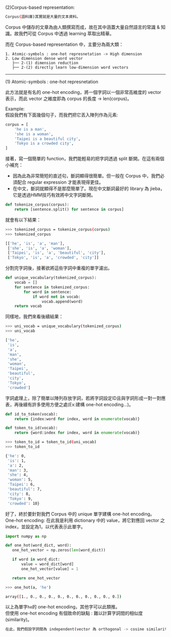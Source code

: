 (2)Corpus-based representation:
```bash
Corpus(語料庫)其實就是大量的文本資料。
```
Corpus 中儲存的文章為由人類撰寫而成，故在其中涵蓋大量自然語言的常識 & 知識。故我們可從 Corpus 中透過 learning 萃取出精華。

而在 Corpus-based representation 中，主要分為兩大類：
```
1. Atomic-symbols : one-hot represnetation -> High dimension
2. Low dimension dense word vector
   ├── 2-(1) dimension reduction
   ├── 2-(2) directly learn low-dimension word vectors
```
------------------------------------------------------------------------------
(1) Atomic-symbols : one-hot represnetation

此方法就是有名的 one-hot encoding，將一個字詞以一個非常高維度的 vector 表示，而此 vector 之維度即為 corpus 的長度 -> len(corpus)。

Example:
<br>假設我們有下面幾個句子，而我們把它丟入陣列作為元素:
```bash
corpus = [
    'he is a man',
    'she is a woman',
    'Taipei is a beautiful city',
    'Tokyo is a crowded city',
]
```
接著，寫一個簡單的 function，我們能輕易的把字詞透過 split 斷開。在這有兩個小補充：
* 因為此為非常簡短的直述句，斷詞顯得很簡單。但一般在 Corpus 中，我們必須配合 regular expression 才能表現得更佳。
* 在中文，斷詞就顯得不是那麼簡單了。現在中文斷詞最好的 library 為 jieba，它是透過HMM技巧有效將中文字詞斷開。

```python
def tokenize_corpus(corpus):
    return [sentence.split() for sentence in corpus]
```
就會有以下結果：
```bash
>>> tokenized_corpus = tokenize_corpus(corpus)
>>> tokenized_corpus

[['he', 'is', 'a', 'man'],
 ['she', 'is', 'a', 'woman'],
 ['Taipei', 'is', 'a', 'beautiful', 'city'],
 ['Tokyo', 'is', 'a', 'crowded', 'city']]
```
分割完字詞後，接著欲將這些字詞中重複的單字濾出。
```python
def unique_vocabulary(tokenized_corpus):
    vocab = []
    for sentence in tokenized_corpus:
        for word in sentence:
            if word not in vocab:
                vocab.append(word)
    return vocab
```
同樣地，我們來看後續結果：
```bash
>>> uni_vocab = unique_vocabulary(tokenized_corpus)
>>> uni_vocab

['he',
 'is',
 'a',
 'man',
 'she',
 'woman',
 'Taipei',
 'beautiful',
 'city',
 'Tokyo',
 'crowded']
 ```
字詞處理上，除了簡單以陣列存放字詞，若將字詞設定ID且與字詞形成一對一對應表，再後續有許多使用方便之處(Ex:建構 one-hot encoding...)。
```python
def id_to_token(vocab):
    return {index:word for index, word in enumerate(vocab)}

def token_to_id(vocab):
    return {word:index for index, word in enumerate(vocab)}
```
```bash
>>> token_to_id = token_to_id(uni_vocab)
>>> token_to_id

{'he': 0,
 'is': 1,
 'a': 2,
 'man': 3,
 'she': 4,
 'woman': 5,
 'Taipei': 6,
 'beautiful': 7,
 'city': 8,
 'Tokyo': 9,
 'crowded': 10}
 ```
 好了，終於要針對我們 Corpus 中的 unique 單字建構 one-hot encoding。
 <br> One-hot encoding: 在此我是利用 dictionary 中的 value，將它對應回 vector 之 index，並設定為1，以代表表示此單字。

 ```python
 import numpy as np

def one_hot(word_dict, word):
    one_hot_vector = np.zeros(len(word_dict))

    if word in word_dict:
        value = word_dict[word]
        one_hot_vector[value] = 1

    return one_hot_vector
 ```

 ```bash
 >>> one_hot(a, 'he')

 array([1., 0., 0., 0., 0., 0., 0., 0., 0., 0., 0.])
  ```

以上為單字`he`的 one-hot encoding，其他字可以此類推。
<br>但使用 one-hot encoding 有個致命的缺點 : 難以計算字詞間的相似度(similarity)。

```bash
在此，我們假設字詞間為 independent(vector 為 orthogonal -> cosine similarity必為0)。
 ```

 
